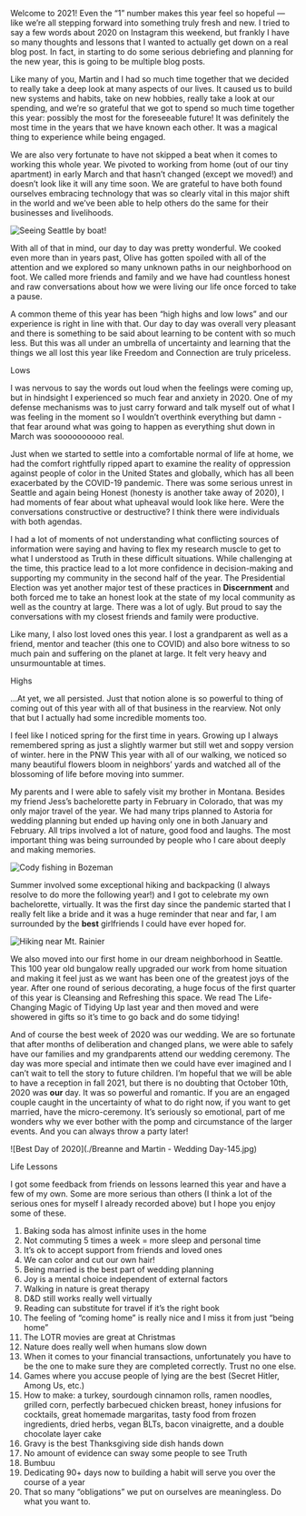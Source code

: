 Welcome to 2021! Even the “1” number makes this year feel so hopeful — like we’re all stepping forward into something truly fresh and new. I tried to say a few words about 2020 on Instagram this weekend, but frankly I have so many thoughts and lessons that I wanted to actually get down on a real blog post. In fact, in starting to do some serious debriefing and planning for the new year, this is going to be multiple blog posts. 

Like many of you, Martin and I had so much time together that we decided to really take a deep look at many aspects of our lives. It caused us to build new systems and habits, take on new hobbies, really take a look at our spending, and we’re so grateful that we got to spend so much time together this year: possibly the most for the foreseeable future! It was definitely the most time in the years that we have known each other. It was a magical thing to experience while being engaged. 

We are also very fortunate to have not skipped a beat when it comes to working this whole year. We pivoted to working from home (out of our tiny apartment) in early March and that hasn’t changed (except we moved!) and doesn’t look like it will any time soon. We are grateful to have both found ourselves embracing technology that was so clearly vital in this major shift in the world and we’ve been able to help others do the same for their businesses and livelihoods. 

![Seeing Seattle by boat!](./IMG_3316.jpeg)

With all of that in mind, our day to day was pretty wonderful. We cooked even more than in years past, Olive has gotten spoiled with all of the attention and we explored so many unknown paths in our neighborhood on foot. We called more friends and family and we have had countless honest and raw conversations about how we were living our life once forced to take a pause. 

A common theme of this year has been “high highs and low lows” and our experience is right in line with that. Our day to day was overall very pleasant and there is something to be said about learning to be content with so much less. But this was all under an umbrella of uncertainty and learning that the things we all lost this year like Freedom and Connection are truly priceless. 


Lows 

I was nervous to say the words out loud when the feelings were coming up, but in hindsight I experienced so much fear and anxiety in 2020. One of my defense mechanisms was to just carry forward and talk myself out of what I was feeling in the moment so I wouldn’t overthink everything but damn - that fear around what was going to happen as everything shut down in March was soooooooooo real. 

Just when we started to settle into a comfortable normal of life at home, we had the comfort rightfully ripped apart to examine the reality of oppression against people of color in the United States and globally, which has all been exacerbated by the COVID-19 pandemic. There was some serious unrest in Seattle and again being Honest (honesty is another take away of 2020), I had moments of fear about what upheaval would look like here. Were the conversations constructive or destructive? I think there were individuals with both agendas. 
 
I had a lot of moments of not understanding what conflicting sources of information were saying and having to flex my research muscle to get to what I understood as Truth in these difficult situations. While challenging at the time, this practice lead to a lot more confidence in decision-making and supporting my community in the second half of the year. The Presidential Election was yet another major test of these practices in **Discernment** and both forced me to take an honest look at the state of my local community as well as the country at large. There was a lot of ugly. But proud to say the conversations with my closest friends and family were productive. 

Like many, I also lost loved ones this year. I lost a grandparent as well as a friend, mentor and teacher (this one to COVID) and also bore witness to so much pain and suffering on the planet at large. It felt very heavy and unsurmountable at times.

Highs

…At yet, we all persisted. Just that notion alone is so powerful to thing of coming out of this year with all of that business in the rearview. Not only that but I actually had some incredible moments too.

I feel like I noticed spring for the first time in years. Growing up I always remembered spring as just a slightly warmer but still wet and soppy version of winter. here in the PNW This year with all of our walking, we noticed so many beautiful flowers bloom in neighbors’ yards and watched all of the blossoming of life before moving into summer. 

My parents and I were able to safely visit my brother in Montana.  Besides my friend Jess’s bachelorette party in February in Colorado, that was my only major travel of the year. We had many trips planned to Astoria for wedding planning but ended up having only one in both January and February. All trips involved a lot of nature, good food and laughs. The most important thing was being surrounded by people who I care about deeply and making memories. 

![Cody fishing in Bozeman](./IMG_6173.jpeg)

Summer involved some exceptional hiking and backpacking (I always resolve to do more the following year!) and I got to celebrate my own bachelorette, virtually. It was the first day since the pandemic started that I really felt like a bride and it was a huge reminder that near and far, I am surrounded by the **best** girlfriends I could have ever hoped for. 

![Hiking near Mt. Rainier](./IMG_6327.jpeg)

We also moved into our first home in our dream neighborhood in Seattle. This 100 year old bungalow really upgraded our work from home situation and making it feel just as we want has been one of the greatest joys of the year. After one round of serious decorating, a huge focus of the first quarter of this year is Cleansing and Refreshing this space. We read The Life-Changing Magic of Tidying Up last year and then moved and were showered in gifts so it’s time to go back and do some tidying! 

And of course the best week of 2020 was our wedding. We are so fortunate that after months of deliberation and changed plans, we were able to safely have our families and my grandparents attend our wedding ceremony. The day was more special and intimate then we could have ever imagined and I can’t wait to tell the story to future children. I’m hopeful that we will be able to have a reception in fall 2021, but there is no doubting that October 10th, 2020 was **our** day. It was so powerful and romantic. If you are an engaged couple caught in the uncertainty of what to do right now, if you want to get married, have the micro-ceremony. It’s seriously so emotional, part of me wonders why we ever bother with the pomp and circumstance of the larger events. And you can always throw a party later!

![Best Day of 2020](./Breanne and Martin - Wedding Day-145.jpg)

Life Lessons 

I got some feedback from friends on lessons learned this year and have a few of my own. Some are more serious than others (I think a lot of the serious ones for myself I already recorded above) but I hope you enjoy some of these. 

1. Baking soda has almost infinite uses in the home 
2. Not commuting 5 times a week = more sleep and personal time 
3. It’s ok to accept support from friends and loved ones
4. We can color and cut our own hair!
5. Being married is the best part of wedding planning
6. Joy is a mental choice independent of external factors  
7. Walking in nature is great therapy 
8. D&D still works really well virtually 
9. Reading can substitute for travel if it’s the right book
10. The feeling of “coming home” is really nice and I miss it from just “being home” 
11. The LOTR movies are great at Christmas 
12. Nature does really well when humans slow down 
13. When it comes to your financial transactions, unfortunately you have to be the one to make sure they are completed correctly. Trust no one else. 
14. Games where you accuse people of lying are the best (Secret Hitler, Among Us, etc.) 
15. How to make: a turkey, sourdough cinnamon rolls, ramen noodles, grilled corn, perfectly barbecued chicken breast, honey infusions for cocktails, great homemade margaritas, tasty food from frozen ingredients, dried herbs, vegan BLTs, bacon vinaigrette, and a double chocolate layer cake
16. Gravy is the best Thanksgiving side dish hands down
17. No amount of evidence can sway some people to see Truth 
18. Bumbuu 
19. Dedicating 90+ days now to building a habit will serve you over the course of a year
20. That so many “obligations” we put on ourselves are meaningless. Do what you want to.
